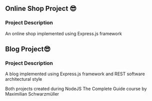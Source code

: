 ## Online Shop Project 😎
### Project Description
An online shop implemented using Express.js framework

## Blog Project😎
### Project Description
A blog implemented using Express.js framework and REST software architectural style

Both projects created during NodeJS The Complete Guide course by Maximilian Schwarzmüller